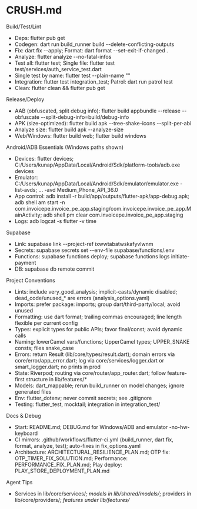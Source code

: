 # CRUSH.md

Build/Test/Lint
- Deps: flutter pub get
- Codegen: dart run build_runner build --delete-conflicting-outputs
- Fix: dart fix --apply; Format: dart format --set-exit-if-changed .
- Analyze: flutter analyze --no-fatal-infos
- Test all: flutter test; Single file: flutter test test/services/auth_service_test.dart
- Single test by name: flutter test --plain-name "<test name>"
- Integration: flutter test integration_test; Patrol: dart run patrol test
- Clean: flutter clean && flutter pub get

Release/Deploy
- AAB (obfuscated, split debug info): flutter build appbundle --release --obfuscate --split-debug-info=build/debug-info
- APK (size-optimized): flutter build apk --tree-shake-icons --split-per-abi
- Analyze size: flutter build apk --analyze-size
- Web/Windows: flutter build web; flutter build windows

Android/ADB Essentials (Windows paths shown)
- Devices: flutter devices; C:/Users/kunap/AppData/Local/Android/Sdk/platform-tools/adb.exe devices
- Emulator: C:/Users/kunap/AppData/Local/Android/Sdk/emulator/emulator.exe -list-avds; ... -avd Medium_Phone_API_36.0
- App control: adb install -r build/app/outputs/flutter-apk/app-debug.apk; adb shell am start -n com.invoicepe.invoice_pe_app.staging/com.invoicepe.invoice_pe_app.MainActivity; adb shell pm clear com.invoicepe.invoice_pe_app.staging
- Logs: adb logcat -s flutter -v time

Supabase
- Link: supabase link --project-ref ixwwtabatwskafyvlwnm
- Secrets: supabase secrets set --env-file supabase/functions/.env
- Functions: supabase functions deploy; supabase functions logs initiate-payment
- DB: supabase db remote commit

Project Conventions
- Lints: include very_good_analysis; implicit-casts/dynamic disabled; dead_code/unused_* are errors (analysis_options.yaml)
- Imports: prefer package: imports; group dart/third-party/local; avoid unused
- Formatting: use dart format; trailing commas encouraged; line length flexible per current config
- Types: explicit types for public APIs; favor final/const; avoid dynamic calls
- Naming: lowerCamel vars/functions; UpperCamel types; UPPER_SNAKE consts; files snake_case
- Errors: return Result<T> (lib/core/types/result.dart); domain errors via core/error/app_error.dart; log via core/services/logger.dart or smart_logger.dart; no prints in prod
- State: Riverpod; routing via core/router/app_router.dart; follow feature-first structure in lib/features/*
- Models: dart_mappable; rerun build_runner on model changes; ignore generated files
- Env: flutter_dotenv; never commit secrets; see .gitignore
- Testing: flutter_test, mocktail; integration in integration_test/

Docs & Debug
- Start: README.md; DEBUG.md for Windows/ADB and emulator -no-hw-keyboard
- CI mirrors: .github/workflows/flutter-ci.yml (build_runner, dart fix, format, analyze, test); auto-fixes in fix_options.yaml
- Architecture: ARCHITECTURAL_RESILIENCE_PLAN.md; OTP fix: OTP_TIMER_FIX_SOLUTION.md; Performance: PERFORMANCE_FIX_PLAN.md; Play deploy: PLAY_STORE_DEPLOYMENT_PLAN.md

Agent Tips
- Services in lib/core/services/*; models in lib/shared/models/*; providers in lib/core/providers/*; features under lib/features/*